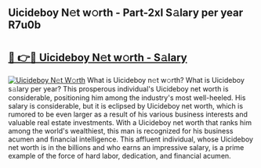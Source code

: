 ## Uicideboy N𝚎t w𝚘rth - Part-2xI S𝚊lary per year R7u0b

# <h2><a href="http://gc1s2wo.nevu.top/?p=Uicideboy">🔗 👉🔴 Uicideboy N𝚎t w𝚘rth - S𝚊lary</a></h2>

[![Uicideboy N𝚎t W𝚘rth](https://i.imgur.com/Oavwk0R.jpeg)](http://gc1s2wo.nevu.top/?p=Uicideboy)
What is Uicideboy n𝚎t w𝚘rth? What is Uicideboy s𝚊lary per year?
This prosperous individual's Uicideboy net worth is considerable, positioning him among the industry's most well-heeled. His salary is considerable, but it is eclipsed by Uicideboy net worth, which is rumored to be even larger as a result of his various business interests and valuable real estate investments. With a Uicideboy net worth that ranks him among the world's wealthiest, this man is recognized for his business acumen and financial intelligence. This affluent individual, whose Uicideboy net worth is in the billions and who earns an impressive salary, is a prime example of the force of hard labor, dedication, and financial acumen.
